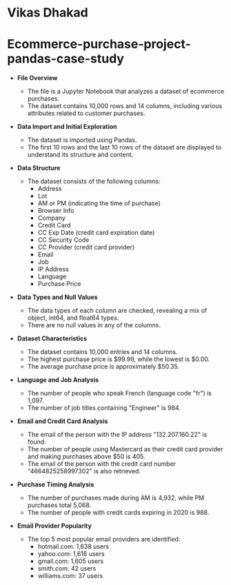 # Vikas Dhakad
# Ecommerce-purchase-project-pandas-case-study


- **File Overview**
  - The file is a Jupyter Notebook that analyzes a dataset of ecommerce purchases.
  - The dataset contains 10,000 rows and 14 columns, including various attributes related to customer purchases.

- **Data Import and Initial Exploration**
  - The dataset is imported using Pandas.
  - The first 10 rows and the last 10 rows of the dataset are displayed to understand its structure and content.

- **Data Structure**
  - The dataset consists of the following columns:
    - Address
    - Lot
    - AM or PM (indicating the time of purchase)
    - Browser Info
    - Company
    - Credit Card
    - CC Exp Date (credit card expiration date)
    - CC Security Code
    - CC Provider (credit card provider)
    - Email
    - Job
    - IP Address
    - Language
    - Purchase Price

- **Data Types and Null Values**
  - The data types of each column are checked, revealing a mix of object, int64, and float64 types.
  - There are no null values in any of the columns.

- **Dataset Characteristics**
  - The dataset contains 10,000 entries and 14 columns.
  - The highest purchase price is $99.99, while the lowest is $0.00.
  - The average purchase price is approximately $50.35.

- **Language and Job Analysis**
  - The number of people who speak French (language code "fr") is 1,097.
  - The number of job titles containing "Engineer" is 984.

- **Email and Credit Card Analysis**
  - The email of the person with the IP address "132.207.160.22" is found.
  - The number of people using Mastercard as their credit card provider and making purchases above $50 is 405.
  - The email of the person with the credit card number "4664825258997302" is also retrieved.

- **Purchase Timing Analysis**
  - The number of purchases made during AM is 4,932, while PM purchases total 5,068.
  - The number of people with credit cards expiring in 2020 is 988.

- **Email Provider Popularity**
  - The top 5 most popular email providers are identified:
    - hotmail.com: 1,638 users
    - yahoo.com: 1,616 users
    - gmail.com: 1,605 users
    - smith.com: 42 users
    - williams.com: 37 users

